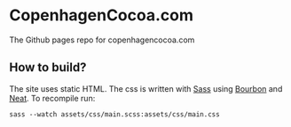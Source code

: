 # CopenhagenCocoa.com

The Github pages repo for copenhagencocoa.com

## How to build?

The site uses static HTML. The css is written with <a href="http://sass-lang.org">Sass</a> using <a href="http://bourbon.io">Bourbon</a> and <a href="http://neat.bourbon.io">Neat</a>. To recompile run:

```shell
sass --watch assets/css/main.scss:assets/css/main.css
```
